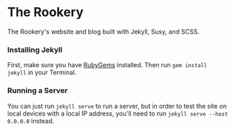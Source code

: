# The Rookery
The Rookery's website and blog built with Jekyll, Susy, and SCSS.  
  


### Installing Jekyll

First, make sure you have [RubyGems][ruby-gems] installed. Then run `gem install jekyll` in your Terminal.  
  
  

### Running a Server

You can just run `jekyll serve` to run a server, but in order to test the site on local devices with a local IP address, you'll need to run `jekyll serve --host 0.0.0.0` instead.

[ruby-gems]: https://rubygems.org/pages/download
